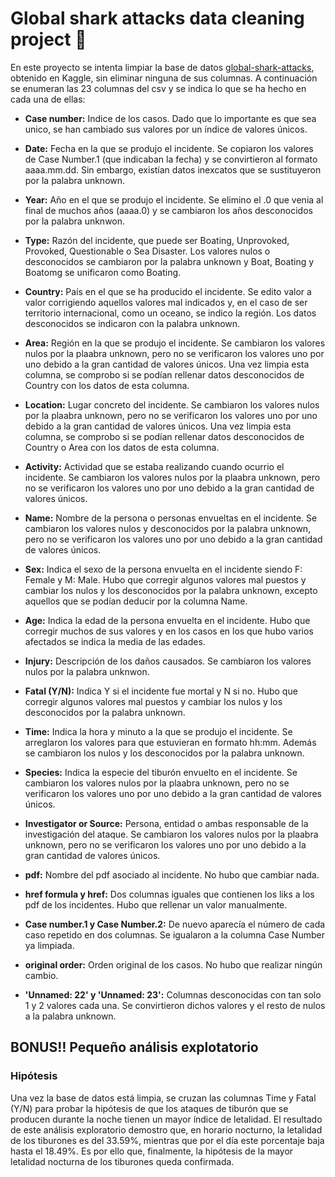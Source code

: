 # Global shark attacks data cleaning project 🦈

En este proyecto se intenta limpiar la base de datos [global-shark-attacks](https://www.kaggle.com/datasets/teajay/global-shark-attacks), obtenido en Kaggle, sin eliminar ninguna de sus columnas. A continuación se enumeran las 23 columnas del csv y se indica lo que se ha hecho en cada una de ellas:

* **Case number:** Indice de los casos. Dado que lo importante es que sea unico, se han cambiado sus valores por un índice de valores únicos.

* **Date:** Fecha en la que se produjo el incidente. Se copiaron los valores de Case Number.1 (que indicaban la fecha) y se convirtieron al formato aaaa.mm.dd. Sin embargo, existían datos inexcatos que se sustituyeron por la palabra unknown.

* **Year:** Año en el que se produjo el incidente. Se elimino el .0 que venia al final de muchos años (aaaa.0) y se cambiaron los años desconocidos por la palabra unknwon.

* **Type:** Razón del incidente, que puede ser Boating, Unprovoked, Provoked, Questionable o Sea Disaster. Los valores nulos o desconocidos se cambiaron por la palabra unknown y Boat, Boating y Boatomg se unificaron como Boating.

* **Country:** País en el que se ha producido el incidente. Se edito valor a valor corrigiendo aquellos valores mal indicados y, en el caso de ser territorio internacional, como un oceano, se indico la región. Los datos desconocidos se indicaron con la palabra unknown.

* **Area:** Región en la que se produjo el incidente. Se cambiaron los valores nulos por la plaabra unknown, pero no se verificaron los valores uno por uno debido a la gran cantidad de valores únicos. Una vez limpia esta columna, se comprobo si se podían rellenar datos desconocidos de Country con los datos de esta columna.

* **Location:** Lugar concreto del incidente. Se cambiaron los valores nulos por la plaabra unknown, pero no se verificaron los valores uno por uno debido a la gran cantidad de valores únicos. Una vez limpia esta columna, se comprobo si se podían rellenar datos desconocidos de Country o Area con los datos de esta columna.

* **Activity:** Actividad que se estaba realizando cuando ocurrio el incidente. Se cambiaron los valores nulos por la plaabra unknown, pero no se verificaron los valores uno por uno debido a la gran cantidad de valores únicos.

* **Name:** Nombre de la persona o personas envueltas en el incidente. Se cambiaron los valores nulos y desconocidos por la palabra unknown, pero no se verificaron los valores uno por uno debido a la gran cantidad de valores únicos.

* **Sex:** Indica el sexo de la persona envuelta en el incidente siendo F: Female y M: Male. Hubo que corregir algunos valores mal puestos y cambiar los nulos y los desconocidos por la palabra unknown, excepto aquellos que se podían deducir por la columna Name.

* **Age:** Indica la edad de la persona envuelta en el incidente. Hubo que corregir muchos de sus valores y en los casos en los que hubo varios afectados se indica la media de las edades.

* **Injury:** Descripción de los daños causados. Se cambiaron los valores nulos por la palabra unknwon.

* **Fatal (Y/N):** Indica Y si el incidente fue mortal y N si no. Hubo que corregir algunos valores mal puestos y cambiar los nulos y los desconocidos por la palabra unknown.

* **Time:** Indica la hora y minuto a la que se produjo el incidente. Se arreglaron los valores para que estuvieran en formato hh:mm. Además se cambiaron los nulos y los desconocidos por la palabra unknown.

* **Species:** Indica la especie del tiburón envuelto en el incidente. Se cambiaron los valores nulos por la plaabra unknown, pero no se verificaron los valores uno por uno debido a la gran cantidad de valores únicos.

* **Investigator or Source:** Persona, entidad o ambas responsable de la investigación del ataque. Se cambiaron los valores nulos por la plaabra unknown, pero no se verificaron los valores uno por uno debido a la gran cantidad de valores únicos.

* **pdf:** Nombre del pdf asociado al incidente. No hubo que cambiar nada.

* **href formula y href:** Dos columnas iguales que contienen los liks a los pdf de los incidentes. Hubo que rellenar un valor manualmente.

* **Case number.1 y Case Number.2:** De nuevo aparecía el número de cada caso repetido en dos columnas. Se igualaron a la columna Case Number ya limpiada.

* **original order:** Orden original de los casos. No hubo que realizar ningún cambio.

* **'Unnamed: 22' y 'Unnamed: 23':** Columnas desconocidas con tan solo 1 y 2 valores cada una. Se convirtieron dichos valores y el resto de nulos a la palabra unknown.



## BONUS‼️ Pequeño análisis explotatorio 


### Hipótesis

Una vez la base de datos está limpia, se cruzan las columnas Time y Fatal (Y/N) para probar la hipótesis de que los ataques de tiburón que se producen durante la noche tienen un mayor índice de letalidad. El resultado de este análisis exploratorio demostro que, en horario nocturno, la letalidad de los tiburones es del 33.59%, mientras que por el día este porcentaje baja hasta el 18.49%. Es por ello que, finalmente, la hipótesis de la mayor letalidad nocturna de los tiburones queda confirmada.